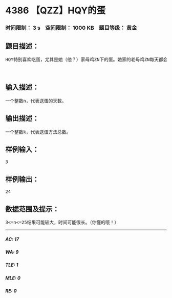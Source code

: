 # 4386 【QZZ】HQY的蛋   
### 时间限制： 3 s&nbsp;&nbsp;&nbsp;&nbsp;空间限制： 1000 KB&nbsp;&nbsp;&nbsp;&nbsp;题目等级： 黄金  
## 题目描述：  

<pre>
HQY特别喜欢吃蛋，尤其是她（他？）家母鸡ZN下的蛋。她家的老母鸡ZN每天都会下一个蛋。但是，HQY在一次考试中考砸了，所以HQY只能把ZN下的蛋做成核弹、炸弹、子弹、或原子弹，忍痛割爱送给Teacher，（PS：这也能送？）希望能在下一次考试中得到高一点的分数。但是，Teacher在任意连续三天之内，不会接受同一种蛋。今天，HQY找到了会编程的你，想让你帮她算算，她在连续n天之内,她会有多少种送蛋的方法？  
  

</pre>
  
  
## 输入描述：  

<pre>
一个整数n，代表送蛋的天数。
</pre>
  
  
## 输出描述：  

<pre>
一个整数k，代表送蛋方法总数。
</pre>
  
  
## 样例输入：  

<pre>
3
</pre>
  
  
## 样例输出：  

<pre>
24
</pre>
  
  
## 数据范围及提示：  

<pre>
3<=n<=25结果可能较大，时间可能很长。（你懂的哦！）
</pre>
  
  
***  

##### AC: 17  
##### WA: 9  
##### TLE: 1  
##### MLE: 0  
##### RE: 0  

